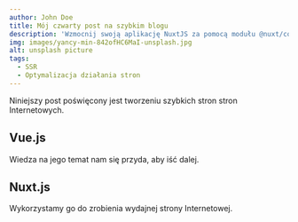```yaml
---
author: John Doe
title: Mój czwarty post na szybkim blogu
description: 'Wzmocnij swoją aplikację NuxtJS za pomocą modułu @nuxt/content: pisz w katalogu content/ i pobieraj pliki Markdown, JSON, YAML i CSV przez interfejs API podobny do MongoDB, działający jako oparty na Git Headless CMS.'
img: images/yancy-min-842ofHC6MaI-unsplash.jpg
alt: unsplash picture
tags:
  - SSR
  - Optymalizacja działania stron
---
```


Niniejszy post poświęcony jest tworzeniu szybkich stron stron Internetowych.

## Vue.js

Wiedza na jego temat nam się przyda, aby iść dalej.

## Nuxt.js

Wykorzystamy go do zrobienia wydajnej strony Internetowej.
